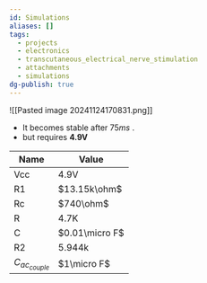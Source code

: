 ```yaml
---
id: Simulations
aliases: []
tags:
  - projects
  - electronics
  - transcutaneous_electrical_nerve_stimulation
  - attachments
  - simulations
dg-publish: true
---
```

![[Pasted image 20241124170831.png]]
- It becomes stable after $75ms$ .
- but requires **4.9V**

| Name              | Value          |
| ----------------- | -------------- |
| Vcc               | 4.9V           |
| R1                | $13.15k\ohm$   |
| Rc                | $740\ohm$      |
| R                 | 4.7K           |
| C                 | $0.01\micro F$ |
| R2                | 5.944k         |
| $C_{ac_{couple}}$ | $1\micro F$    |

